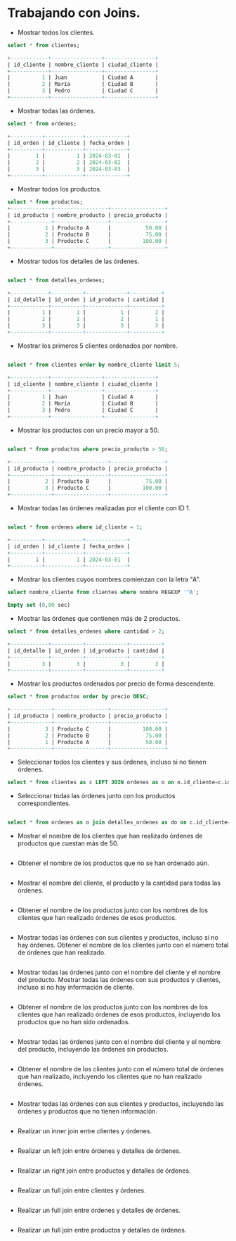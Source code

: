 # Trabajando con Joins.

- Mostrar todos los clientes.

```sql
select * from clientes;

+------------+----------------+----------------+
| id_cliente | nombre_cliente | ciudad_cliente |
+------------+----------------+----------------+
|          1 | Juan           | Ciudad A       |
|          2 | María          | Ciudad B       |
|          3 | Pedro          | Ciudad C       |
+------------+----------------+----------------+

```

- Mostrar todas las órdenes.

```sql
select * from ordenes;

+----------+------------+-------------+
| id_orden | id_cliente | fecha_orden |
+----------+------------+-------------+
|        1 |          1 | 2024-03-01  |
|        2 |          2 | 2024-03-02  |
|        3 |          3 | 2024-03-03  |
+----------+------------+-------------+

```

- Mostrar todos los productos.

```sql
select * from productos;
+-------------+-----------------+-----------------+
| id_producto | nombre_producto | precio_producto |
+-------------+-----------------+-----------------+
|           1 | Producto A      |           50.00 |
|           2 | Producto B      |           75.00 |
|           3 | Producto C      |          100.00 |
+-------------+-----------------+-----------------+

```

- Mostrar todos los detalles de las órdenes.

```sql

select * from detalles_ordenes;

+------------+----------+-------------+----------+
| id_detalle | id_orden | id_producto | cantidad |
+------------+----------+-------------+----------+
|          1 |        1 |           1 |        2 |
|          2 |        2 |           2 |        1 |
|          3 |        3 |           3 |        3 |
+------------+----------+-------------+----------+

```

- Mostrar los primeros 5 clientes ordenados por nombre.

```sql

select * from clientes order by nombre_cliente limit 5;

+------------+----------------+----------------+
| id_cliente | nombre_cliente | ciudad_cliente |
+------------+----------------+----------------+
|          1 | Juan           | Ciudad A       |
|          2 | María          | Ciudad B       |
|          3 | Pedro          | Ciudad C       |
+------------+----------------+----------------+

```

- Mostrar los productos con un precio mayor a 50.

```sql

select * from productos where precio_producto > 50;

+-------------+-----------------+-----------------+
| id_producto | nombre_producto | precio_producto |
+-------------+-----------------+-----------------+
|           2 | Producto B      |           75.00 |
|           3 | Producto C      |          100.00 |
+-------------+-----------------+-----------------+

```

- Mostrar todas las órdenes realizadas por el cliente con ID 1.

```sql

select * from ordenes where id_cliente = 1;

+----------+------------+-------------+
| id_orden | id_cliente | fecha_orden |
+----------+------------+-------------+
|        1 |          1 | 2024-03-01  |
+----------+------------+-------------+

```

- Mostrar los clientes cuyos nombres comienzan con la letra "A".

```sql
select nombre_cliente from clientes where nombre REGEXP '^A';

Empty set (0,00 sec)
```

- Mostrar las órdenes que contienen más de 2 productos.

```sql
select * from detalles_ordenes where cantidad > 2;

+------------+----------+-------------+----------+
| id_detalle | id_orden | id_producto | cantidad |
+------------+----------+-------------+----------+
|          3 |        3 |           3 |        3 |
+------------+----------+-------------+----------+


```

- Mostrar los productos ordenados por precio de forma descendente.

```sql
select * from productos order by precio DESC;

+-------------+-----------------+-----------------+
| id_producto | nombre_producto | precio_producto |
+-------------+-----------------+-----------------+
|           3 | Producto C      |          100.00 |
|           2 | Producto B      |           75.00 |
|           1 | Producto A      |           50.00 |
+-------------+-----------------+-----------------+

```

- Seleccionar todos los clientes y sus órdenes, incluso si no tienen órdenes.

```sql
select * from clientes as c LEFT JOIN ordenes as o on o.id_cliente=c.id_cliente;

```

- Seleccionar todas las órdenes junto con los productos correspondientes.

```sql

select * from ordenes as o join detalles_ordenes as do on c.id_cliente=o.id_orden join productos as p on p.id;
```

- Mostrar el nombre de los clientes que han realizado órdenes de productos que cuestan más de 50.

```sql

```

- Obtener el nombre de los productos que no se han ordenado aún.

```sql

```

- Mostrar el nombre del cliente, el producto y la cantidad para todas las órdenes.

```sql

```

- Obtener el nombre de los productos junto con los nombres de los clientes que han realizado órdenes de esos productos.

```sql

```

- Mostrar todas las órdenes con sus clientes y productos, incluso si no hay órdenes.
Obtener el nombre de los clientes junto con el número total de órdenes que han realizado.

```sql

```

- Mostrar todas las órdenes junto con el nombre del cliente y el nombre del producto.
Mostrar todas las órdenes con sus productos y clientes, incluso si no hay información de cliente.

```sql

```

- Obtener el nombre de los productos junto con los nombres de los clientes que han realizado órdenes de esos productos, incluyendo los productos que no han sido ordenados.

```sql

```

- Mostrar todas las órdenes junto con el nombre del cliente y el nombre del producto, incluyendo las órdenes sin productos.

```sql

```

- Obtener el nombre de los clientes junto con el número total de órdenes que han realizado, incluyendo los clientes que no han realizado órdenes.

```sql

```

- Mostrar todas las órdenes con sus clientes y productos, incluyendo las órdenes y productos que no tienen información.

```sql

```

- Realizar un inner join entre clientes y órdenes.

```sql

```

- Realizar un left join entre órdenes y detalles de órdenes.

```sql

```

- Realizar un right join entre productos y detalles de órdenes.

```sql

```

- Realizar un full join entre clientes y órdenes.

```sql

```

- Realizar un full join entre órdenes y detalles de órdenes.

```sql

```

- Realizar un full join entre productos y detalles de órdenes.

```sql


```

